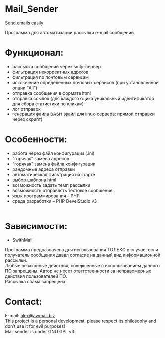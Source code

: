 # Mail_Sender
Send emails easily<br>

Программа для автоматизации рассылки e-mail сообщений

# Функционал:

- рассылка сообщений через smtp-сервер<br>
- фильтрация некорректных адресов<br>
- фильтрация по почтовым сервисам<br>
- исключение определенных почтовых сервисов (при установленной опции “All”)<br>
- отправка сообщения в формате html<br>
- отправка ссылок (для каждого ящика уникальный идентификатор для сбора статистики по кликам)<br>
- лог отправок<br>
- генерация файла BASH (файл для linux-сервера: прямой отправки через скрипт)<br>
# Особенности:

- работа через файл конфигурации (.ini)<br>
- “горячая” замена адресов<br>
- “горячая” замена файла конфигурации<br>
- рандомные адреса отправки<br>
- автоматическая фильтрация на старте<br>
- выбор шаблона html<br>
- возможность задать темп рассылки<br>
- возможность отправлять тестовое сообщение<br>
- язык программирования – PHP<br>
- cреда разработки – PHP DevelStudio v3<br><br>

# Зависимости:
- SwithMail

Программа предназначена для использования ТОЛЬКО в случае, если получатель сообщения давал согласие на данный вид информационной рассылки.
<br>
Любые незаконные действия, совершенные с использованием данного ПО запрещены. Автор не несет ответственности за неправомерные действия пользователей ПО.
<br>
Рассылка спама запрещена.

# Contact:
E-mail: alex@awmail.biz<br>
This project is a personal development, please respect its philosophy and don’t use it for evil purposes!<br>
Mail sender is under GNU GPL v3.<br>
